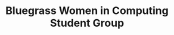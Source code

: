 ---
layout: post
title: Bluegrass Women in Computing Student Group
level: friend
logo_filename: wic_students.gif
---